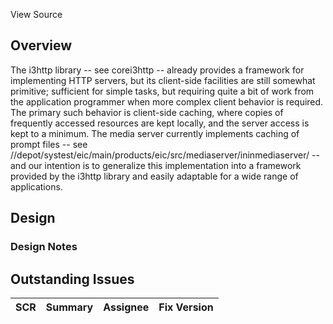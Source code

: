 View Source

## Overview

The i3http library -- see corei3http -- already provides a framework for implementing HTTP servers, but its client-side facilities are still somewhat primitive; sufficient for simple tasks, but requiring quite a bit of work from the application programmer when more complex client behavior is required. The primary such behavior is client-side caching, where copies of frequently accessed resources are kept locally, and the server access is kept to a minimum. The media server currently implements caching of prompt files -- see //depot/systest/eic/main/products/eic/src/mediaserver/ininmediaserver/ -- and our intention is to generalize this implementation into a framework provided by the i3http library and easily adaptable for a wide range of applications.

## Design

### Design Notes

## Outstanding Issues

SCR  |  Summary  |  Assignee  |  Fix Version   
---|---|---|---
